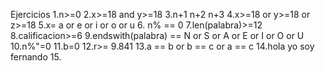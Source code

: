 Ejercicios
1.n>=0
2.x>=18 and y>=18
3.n+1 n+2 n+3
4.x>=18 or y>=18 or z>=18
5.x= a or e or i or o or u
6. n% == 0 
7.len(palabra)>=12
8.calificacion>=6
9.endswith(palabra) == N or S or A or E or I or O or U
10.n%"=0
11.b=0 
12.r>= 9.841
13.a == b or b == c or a == c
14.hola yo soy fernando
15. 
